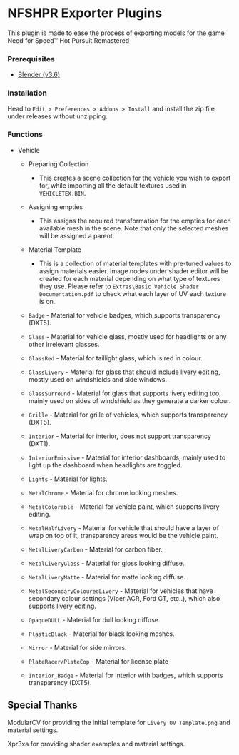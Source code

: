 # NFSHPR Exporter Plugins

This plugin is made to ease the process of exporting models for the game Need for Speed™ Hot Pursuit Remastered


### Prerequisites

- [Blender (v3.6)](https://www.blender.org/download/releases/3-6/)

### Installation

Head to `Edit > Preferences > Addons > Install` and install the zip file under releases without unzipping.

### Functions

- Vehicle
	- Preparing Collection
		- This creates a scene collection for the vehicle you wish to export for, while importing all the default textures used in `VEHICLETEX.BIN`.
		
    - Assigning empties
    	- This assigns the required transformation for the empties for each available mesh in the scene. Note that only the selected meshes will be assigned a parent.

	- Material Template
		- This is a collection of material templates with pre-tuned values to assign materials easier. Image nodes under shader editor will be created for each material depending on what type of textures they use. Please refer to `Extras\Basic Vehicle Shader Documentation.pdf` to check what each layer of UV each texture is on.

	- `Badge` - Material for vehicle badges, which supports transparency (DXT5).
	- `Glass` - Material for vehicle glass, mostly used for headlights or any other irrelevant glasses.
	- `GlassRed` - Material for taillight glass, which is red in colour.
	- `GlassLivery` - Material for glass that should include livery editing, mostly used on windshields and side windows.
	- `GlassSurround` - Material for glass that supports livery editing too, mainly used on sides of windshield as they generate a darker colour.
	- `Grille` - Material for grille of vehicles, which supports transparency (DXT5).
	- `Interior` - Material for interior, does not support transparency (DXT1).
	- `InteriorEmissive` - Material for interior dashboards, mainly used to light up the dashboard when headlights are toggled.
	- `Lights` - Material for lights.
	- `MetalChrome` - Material for chrome looking meshes.
	- `MetalColorable` - Material for vehicle paint, which supports livery editing.
	- `MetalHalfLivery` - Material for vehicle that should have a layer of wrap on top of it, transparency areas would be the vehicle paint.
	- `MetalLiveryCarbon` - Material for carbon fiber.
	- `MetalLiveryGloss` - Material for gloss looking diffuse.
	- `MetalLiveryMatte` - Material for matte looking diffuse.
	- `MetalSecondaryColouredLivery` - Material for vehicles that have secondary colour settings (Viper ACR, Ford GT, etc..), which also supports livery editing.
	- `OpaqueDULL` - Material for dull looking diffuse.
	- `PlasticBlack` - Material for black looking meshes.
	- `Mirror` - Material for side mirrors.
	- `PlateRacer/PlateCop` - Material for license plate
	- `Interior_Badge` - Material for interior with badges, which supports transparency (DXT5).

## Special Thanks

ModularCV for providing the initial template for `Livery UV Template.png` and material settings.

Xpr3xa for providing shader examples and material settings.
